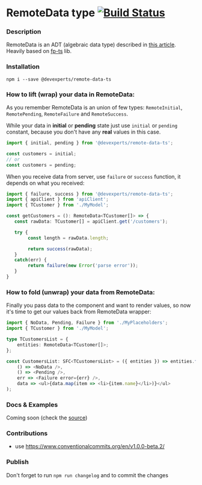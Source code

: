# RemoteData type [![Build Status](https://travis-ci.org/devex-web-frontend/remote-data-ts.svg?branch=master)](https://travis-ci.org/devex-web-frontend/remote-data-ts)
### Description
RemoteData is an ADT (algebraic data type) described in [this article](https://medium.com/@gcanti/slaying-a-ui-antipattern-with-flow-5eed0cfb627b). Heavily based on [fp-ts](https://github.com/gcanti/fp-ts) lib.

### Installation
`npm i --save @devexperts/remote-data-ts`

### How to lift (wrap) your data in RemoteData:
As you remember RemoteData is an union of few types: `RemoteInitial`, `RemotePending`, `RemoteFailure` and `RemoteSuccess`.

While your data in **initial** or **pending** state just use `initial` or `pending` constant, because you don't have any **real** values in this case.

```ts
import { initial, pending } from '@devexperts/remote-data-ts';

const customers = initial;
// or
const customers = pending;
```

When you receive data from server, use `failure` or `success` function, it depends on what you received:

```ts
import { failure, success } from '@devexperts/remote-data-ts';
import { apiClient } from 'apiClient';
import { TCustomer } from './MyModel';

const getCustomers = (): RemoteData<TCustomer[]> => {
   const rawData: TCustomer[] = apiClient.get('/customers');

   try {
        const length = rawData.length;

        return success(rawData);
   }
   catch(err) {
        return failure(new Error('parse error'));
   }
}
```

### How to fold (unwrap) your data from RemoteData:
Finally you pass data to the component and want to render values, so now it's time to get our values back from RemoteData wrapper:

```ts
import { NoData, Pending, Failure } from './MyPlaceholders';
import { TCustomer } from './MyModel';

type TCustomersList = {
    entities: RemoteData<TCustomer[]>;
};

const CustomersList: SFC<TCustomersList> = ({ entities }) => entities.foldL(
    () => <NoData />,
    () => <Pending />,
    err => <Failure error={err} />,
    data => <ul>{data.map(item => <li>{item.name}</li>)}</ul>
);
```

### Docs & Examples
Coming soon (check the [source](src/remote-data.ts))


### Contributions
- use https://www.conventionalcommits.org/en/v1.0.0-beta.2/

### Publish
Don't forget to run `npm run changelog` and to commit the changes
